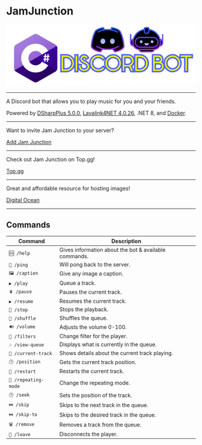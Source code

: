 # JamJunction

![image](/Images/Discord%20Logo.png)

---

A Discord bot that allows you to play music for you and your friends.

Powered by [DSharpPlus 5.0.0](https://github.com/DSharpPlus/DSharpPlus), [Lavalink4NET 4.0.26](https://github.com/angelobreuer/Lavalink4NET), .NET 8, and [Docker](https://www.docker.com/).

---

Want to invite Jam Junction to your server?

[Add Jam Junction](https://discord.com/oauth2/authorize?client_id=1181700334561796227)

---

Check out Jam Junction on Top.gg!

[Top.gg](https://top.gg/bot/1181700334561796227)

---

Great and affordable resource for hosting images!

[Digital Ocean](https://www.digitalocean.com)

---

## Commands
| Command | Description |
| ------------- | ------------- |
| `🆘 /help` | Gives information about the bot & available commands. |
| `🏓 /ping` | Will pong back to the server. |
| `🖼️ /caption` | Give any image a caption.
| `▶️ /play` | Queue a track. |
| `⏸️ /pause` | Pauses the current track. |
| `▶️ /resume` | Resumes the current track. |
| `🛑 /stop` | Stops the playback.  |
| `🔀 /shuffle` | Shuffles the queue. |
| `🔊 /volume` | Adjusts the volume 0-100. |
| `🎵 /filters` | Change filter for the player. |
| `🎶 /view-queue` | Displays what is currently in the queue. |
| `📄 /current-track` | Shows details about the current track playing. |
| `🕒 /position` | Gets the current track position. |
| `🔄 /restart` | Restarts the current track. |
| `🔁 /repeating-mode` | Change the repeating mode. |
| `🕒 /seek` | Sets the position of the track. |
| `⏭️ /skip` | Skips to the next track in the queue. |
| `⏭️ /skip-to` | Skips to the desired track in the queue. |
| `🗑️ /remove` | Removes a track from the queue. |
| `🔌 /leave` | Disconnects the player. |